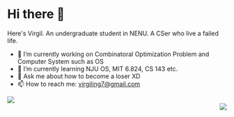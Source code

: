 # Hi there 👋

Here's Virgil. An undergraduate student in NENU. A CSer who live a failed life.

- 🔭 I’m currently working on Combinatoral Optimization Problem and Computer System such as OS
- 🌱 I’m currently learning NJU OS, MIT 6.824, CS 143 etc.
- 💬 Ask me about how to become a loser XD 
- 📫 How to reach me: virgiling7@gmail.com

<img align="center" src="https://github-readme-streak-stats.herokuapp.com/?user=topdeoo" />


<div align="right">
<img src="https://metrics.lecoq.io/topdeoo?template=classic&isocalendar=1&languages=1&habits=1&achievements=1&pagespeed=1&code=1&base=header%2C%20activity%2C%20community%2C%20repositories%2C%20metadata&base.indepth=false&base.hireable=false&base.skip=false&isocalendar=false&isocalendar.duration=half-year&languages=false&languages.ignored=html%2C%20csss&languages.skipped=Optimization-Python%2C%20DeepLearning%2C%20LaTeX-Template-Cn%2C%20PutongOJ-FE&languages.limit=6&languages.threshold=0%25&languages.other=false&languages.colors=github&languages.sections=most-used&languages.indepth=false&languages.analysis.timeout=15&languages.analysis.timeout.repositories=7.5&languages.categories=markup%2C%20programming&languages.recent.categories=markup%2C%20programming&languages.recent.load=300&languages.recent.days=14&habits=false&habits.from=200&habits.skipped=Optimization-Python%2C%20DeepLearning%2C%20LaTeX-Template-Cn%2C%20PutongOJ-FE&habits.days=14&habits.facts=true&habits.charts=false&habits.charts.type=classic&habits.trim=false&habits.languages.limit=8&habits.languages.threshold=0%25&achievements=false&achievements.threshold=C&achievements.secrets=true&achievements.display=detailed&achievements.limit=0&code=false&code.lines=8&code.load=400&code.days=3&code.visibility=public&code.skipped=Optimization-Python%2C%20DeepLearning%2C%20LaTeX-Template-Cn%2C%20PutongOJ-FE&pagespeed=false&pagespeed.url=https%3A%2F%2Ftopdeoo.github.io&pagespeed.detailed=false&pagespeed.screenshot=false&pagespeed.pwa=false&config.timezone=Asia%2FShanghai" />
</div>
  

